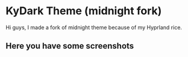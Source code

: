 # KyDark Theme (midnight fork)
Hi guys, I made a fork of midnight theme because of my Hyprland rice.

## Here you have some screenshots
